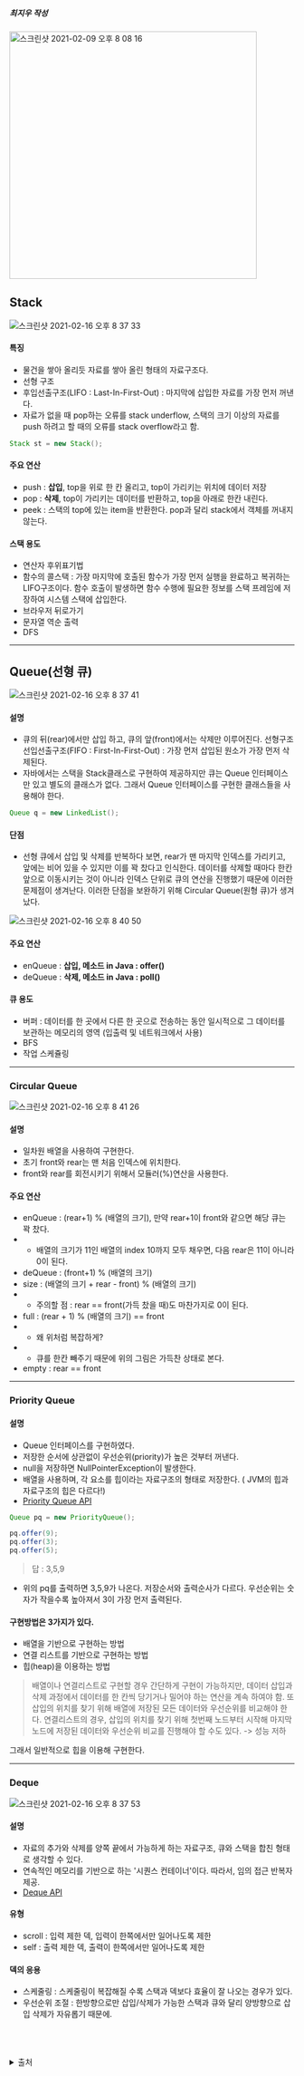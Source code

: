 ##### 최지우 작성
<img width="437" alt="스크린샷 2021-02-09 오후 8 08 16" src="https://user-images.githubusercontent.com/29567741/107355241-8d59fb80-6b12-11eb-9601-a301e72adfb7.png">


## Stack
![스크린샷 2021-02-16 오후 8 37 33](https://user-images.githubusercontent.com/29567741/108058051-cc4dfb00-7096-11eb-9552-ddb9b9683fa9.png)
#### 특징
- 물건을 쌓아 올리듯 자료를 쌓아 올린 형태의 자료구조다.
- 선형 구조
- 후입선출구조(LIFO : Last-In-First-Out) : 마지막에 삽입한 자료를 가장 먼저 꺼낸다.
- 자료가 없을 때 pop하는 오류를 stack underflow, 스택의 크기 이상의 자료를 push 하려고 할 때의 오류를 stack overflow라고 함.
```java
Stack st = new Stack();
```
#### 주요 연산 
- push : **삽입**, top을 위로 한 칸 올리고, top이 가리키는 위치에 데이터 저장
- pop : **삭제**, top이 가리키는 데이터를 반환하고, top을 아래로 한칸 내린다.
- peek : 스택의 top에 있는 item을 반환한다. pop과 달리 stack에서 객체를 꺼내지 않는다.

#### 스택 용도
- 연산자 후위표기법
- 함수의 콜스택 : 가장 마지막에 호출된 함수가 가장 먼저 실행을 완료하고 복귀하는 LIFO구조이다. 함수 호출이 발생하면 함수 수행에 필요한 정보를 스택 프레임에 저장하여 시스템 스택에 삽입한다.
- 브라우저 뒤로가기
- 문자열 역순 출력
- DFS

---

## Queue(선형 큐)
![스크린샷 2021-02-16 오후 8 37 41](https://user-images.githubusercontent.com/29567741/108058061-d1ab4580-7096-11eb-815c-ce9cbe245a26.png)
#### 설명
- 큐의 뒤(rear)에서만 삽입 하고, 큐의 앞(front)에서는 삭제만 이루어진다.
선형구조
선입선출구조(FIFO : First-In-First-Out) : 가장 먼저 삽입된 원소가 가장 먼저 삭제된다.
- 자바에서는 스택을 Stack클래스로 구현하여 제공하지만 큐는 Queue 인터페이스만 있고 별도의 클래스가 없다. 그래서 Queue 인터페이스를 구현한 클래스들을 사용해야 한다.
```java
Queue q = new LinkedList();
```
#### 단점
- 선형 큐에서 삽입 및 삭제를 반복하다 보면, rear가 맨 마지막 인덱스를 가리키고, 앞에는 비어 있을 수 있지만 이를 꽉 찼다고 인식한다. 데이터를 삭제할 때마다 한칸 앞으로 이동시키는 것이 아니라 인덱스 단위로 큐의 연산을 진행했기 때문에 이러한 문제점이 생겨난다. 이러한 단점을 보완하기 위해 Circular Queue(원형 큐)가 생겨났다.

![스크린샷 2021-02-16 오후 8 40 50](https://user-images.githubusercontent.com/29567741/108058349-42eaf880-7097-11eb-86f2-f1672d60b888.png)

#### 주요 연산
- enQueue : **삽입, 메소드 in Java : offer()**
- deQueue : **삭제, 메소드 in Java : poll()**

#### 큐 용도
- 버퍼 : 데이터를 한 곳에서 다른 한 곳으로 전송하는 동안 일시적으로 그 데이터를 보관하는 메모리의 영역 (입출력 및 네트워크에서 사용)
- BFS
- 작업 스케쥴링

---

### Circular Queue
![스크린샷 2021-02-16 오후 8 41 26](https://user-images.githubusercontent.com/29567741/108058409-58602280-7097-11eb-9164-e2b4a8f49542.png)
#### 설명
- 일차원 배열을 사용하여 구현한다.
- 초기 front와 rear는 맨 처음 인덱스에 위치한다.
- front와 rear를 회전시키기 위해서 모듈러(%)연산을 사용한다.

#### 주요 연산
- enQueue : (rear+1) % (배열의 크기), 만약 rear+1이 front와 같으면 해당 큐는 꽉 찼다.
- - 배열의 크기가 11인 배열의 index 10까지 모두 채우면, 다음 rear은 11이 아니라 0이 된다.
- deQueue : (front+1) % (배열의 크기)
- size : (배열의 크기 + rear - front) % (배열의 크기)
- - 주의할 점 : rear == front(가득 찼을 때)도 마찬가지로 0이 된다.
- full : (rear + 1) % (배열의 크기) == front
- - 왜 위처럼 복잡하게?
- - 큐를 한칸 빼주기 때문에 위의 그림은 가득찬 상태로 본다.
- empty : rear == front

---

### Priority Queue
#### 설명
- Queue 인터페이스를 구현하였다.
- 저장한 순서에 상관없이 우선순위(priority)가 높은 것부터 꺼낸다.
- null을 저장하면 NullPointerException이 발생한다.
- 배열을 사용하며, 각 요소를 힙이라는 자료구조의 형태로 저장한다. ( JVM의 힙과 자료구조의 힙은 다르다!)
- [Priority Queue API](https://docs.oracle.com/javase/8/docs/api/java/util/PriorityQueue.html)
```java
Queue pq = new PriorityQueue();

pq.offer(9);
pq.offer(3);
pq.offer(5);
```
> 답 : 3,5,9

- 위의 pq를 출력하면 3,5,9가 나온다. 저장순서와 출력순사가 다르다. 우선순위는 숫자가 작을수록 높아져서 3이 가장 먼저 출력된다.

#### 구현방법은 3가지가 있다.
- 배열을 기반으로 구현하는 방법
- 연결 리스트를 기반으로 구현하는 방법
- 힙(heap)을 이용하는 방법

> 배열이나 연결리스트로 구현할 경우 간단하게 구현이 가능하지만, 데이터 삽입과 삭제 과정에서 데이터를 한 칸씩 당기거나 밀어야 하는 연산을 계속 하여야 함.
또 삽입의 위치를 찾기 위해 배열에 저장된 모든 데이터와 우선순위를 비교해야 한다.
연결리스트의 경우, 삽입의 위치를 찾기 위해 첫번째 노드부터 시작해 마지막 노드에 저장된 데이터와 우선순위 비교를 진행해야 할 수도 있다. -> 성능 저하

그래서 일반적으로 힙을 이용해 구현한다.

---

### Deque
![스크린샷 2021-02-16 오후 8 37 53](https://user-images.githubusercontent.com/29567741/108058076-d8d25380-7096-11eb-8f3c-b06efa825e66.png)
#### 설명
-  자료의 추가와 삭제를 양쪽 끝에서 가능하게 하는 자료구조, 큐와 스택을 합친 형태로 생각할 수 있다.
- 연속적인 메모리를 기반으로 하는 '시퀀스 컨테이너'이다. 따라서, 임의 접근 반복자 제공.
- [Deque API](https://docs.oracle.com/javase/8/docs/api/java/util/Deque.html)

#### 유형
- scroll : 입력 제한 덱, 입력이 한쪽에서만 일어나도록 제한
- self : 출력 제한 덱, 출력이 한쪽에서만 일어나도록 제한

#### 덱의 응용
- 스케줄링 : 스케줄링이 복잡해질 수록 스택과 덱보다 효율이 잘 나오는 경우가 있다.
- 우선순위 조절 : 한방향으로만 삽입/삭제가 가능한 스택과 큐와 달리 양방향으로 삽입 삭제가 자유롭기 때문에.
<br>




<br>
<br>
<details>
<summary>출처</summary>
https://www.geeksforgeeks.org/circular-queue-set-1-introduction-array-implementation/
https://velog.io/@choiiis/%EC%9E%90%EB%A3%8C%EA%B5%AC%EC%A1%B0-%EC%8A%A4%ED%83%9DStack%EA%B3%BC-%ED%81%90Queue
https://chanhuiseok.github.io/posts/algo-26/
https://gusdnd852.tistory.com/241
https://gusdnd852.tistory.com/242?category=748315
https://velog.io/@holicme7/%EC%9A%B0%EC%84%A0%EC%88%9C%EC%9C%84-%ED%81%90Prioirity-Queue-mbk48cz764
https://velog.io/@holicme7/%EC%9A%B0%EC%84%A0%EC%88%9C%EC%9C%84-%ED%81%90Prioirity-Queue-mbk48cz764
https://moonong.tistory.com/34
http://itnovice1.blogspot.com/2019/01/blog-post.html
</details>
